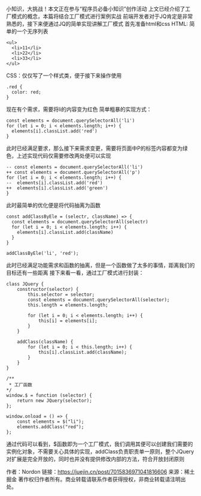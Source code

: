小知识，大挑战！本文正在参与“程序员必备小知识”创作活动
上文已经介绍了工厂模式的概念，本篇将结合工厂模式进行案例实战
前端开发者对于JQ肯定是非常熟悉的，接下来便通过JQ的简单实现讲解工厂模式
首先准备html和css
HTML: 简单的一个无序列表
```
<ul>
  <li>11</li>
  <li>22</li>
  <li>33</li>
</ul>
```
CSS：仅仅写了一个样式类，便于接下来操作使用
```
.red {
  color: red;
}
```
现在有个需求，需要将li的内容变为红色
简单粗暴的实现方式：
```
const elements = document.querySelectorAll('li')
for (let i = 0; i < elements.length; i++) {
  elements[i].classList.add('red')
}
```
此时已经满足要求，那么接下来需求变更，需要将页面中P的标签内容都变为绿色，上述实现代码仅需要修改两处便可以实现
```
-- const elements = document.querySelectorAll('li')
++ const elements = document.querySelectorAll('p')
for (let i = 0; i < elements.length; i++) {
--  elements[i].classList.add('red')
++  elements[i].classList.add('green')
}
```
此时最简单的优化便是将代码抽离为函数
```
const addClassByEle = (selectr, className) => {
  const elements = document.querySelectorAll(selectr)
  for (let i = 0; i < elements.length; i++) {
    elements[i].classList.add(className)
  }
}

addClassByEle('li', 'red');
```
此时已经满足功能需求和函数的抽离，但是一个函数做了太多的事情，距离我们的目标还有一些距离
接下来看一看，通过工厂模式进行封装：
```
class JQuery {
    constructor(selector) {
        this.selector = selector;
        const elements = document.querySelectorAll(selector);
        this.length = elements.length;

        for (let i = 0; i < elements.length; i++) {
            this[i] = elements[i];
        }
    }

    addClass(className) {
        for (let i = 0; i < this.length; i++) {
            this[i].classList.add(className);
        }
    }
}

/** 
 * 工厂函数
*/
window.$ = function (selector) {
    return new JQuery(selector);
};

window.onload = () => {
    const elements = $("li");
    elements.addClass("red");
};
```
通过代码可以看到，$函数即为一个工厂模式，我们调用其便可以创建我们需要的实例化对象，不需要关心具体的实现，addClass负责职责单一原则，整个JQuery对扩展是完全开放的，同时也并没有提供修改内部的方法，符合开放封闭原则

作者：Nordon
链接：https://juejin.cn/post/7015836971041816606
来源：稀土掘金
著作权归作者所有。商业转载请联系作者获得授权，非商业转载请注明出处。